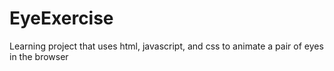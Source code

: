 # EyeExercise
Learning project that uses html, javascript, and css to animate a pair of eyes in the browser
